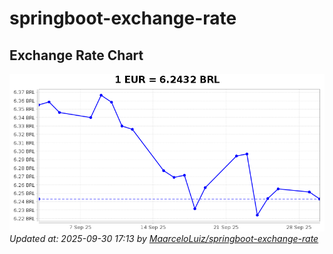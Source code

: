 # springboot-exchange-rate

<!-- EXCHANGE-RATE-START -->
## Exchange Rate Chart

![Exchange Rate Chart](charts/chart.png)*Updated at: 2025-09-30 17:13 by [MaarceloLuiz/springboot-exchange-rate](https://github.com/MaarceloLuiz/springboot-exchange-rate)*


<!-- EXCHANGE-RATE-END -->